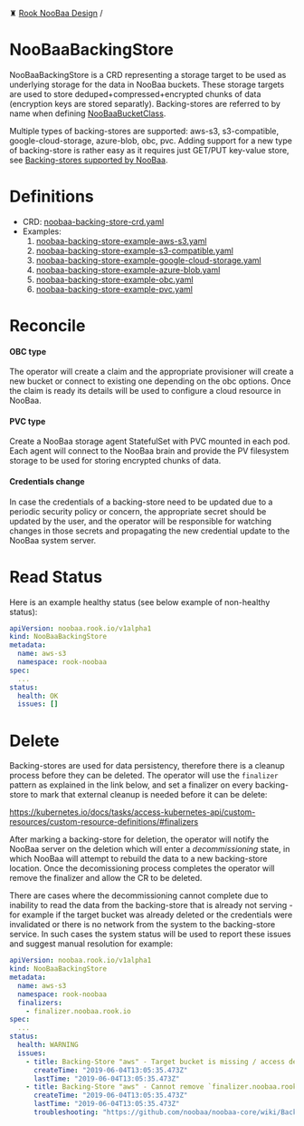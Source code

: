 ♜ [Rook NooBaa Design](README.md) /
# NooBaaBackingStore

NooBaaBackingStore is a CRD representing a storage target to be used as underlying storage for the data in NooBaa buckets.
These storage targets are used to store deduped+compressed+encrypted chunks of data (encryption keys are stored separatly).
Backing-stores are referred to by name when defining [NooBaaBucketClass](noobaa-bucket-class.md).

Multiple types of backing-stores are supported: aws-s3, s3-compatible, google-cloud-storage, azure-blob, obc, pvc.
Adding support for a new type of backing-store is rather easy as it requires just GET/PUT key-value store, see [Backing-stores supported by NooBaa](https://github.com/noobaa/noobaa-core/tree/master/src/agent/block_store_services).


# Definitions

- CRD: [noobaa-backing-store-crd.yaml](../../cluster/examples/kubernetes/noobaa/noobaa-backing-store-crd.yaml)
- Examples:
  1. [noobaa-backing-store-example-aws-s3.yaml](../../cluster/examples/kubernetes/noobaa/noobaa-backing-store-example-aws-s3.yaml)
  1. [noobaa-backing-store-example-s3-compatible.yaml](../../cluster/examples/kubernetes/noobaa/noobaa-backing-store-example-s3-compatible.yaml)
  1. [noobaa-backing-store-example-google-cloud-storage.yaml](../../cluster/examples/kubernetes/noobaa/noobaa-backing-store-example-google-cloud-storage.yaml)
  1. [noobaa-backing-store-example-azure-blob.yaml](../../cluster/examples/kubernetes/noobaa/noobaa-backing-store-example-azure-blob.yaml)
  1. [noobaa-backing-store-example-obc.yaml](../../cluster/examples/kubernetes/noobaa/noobaa-backing-store-example-obc.yaml)
  1. [noobaa-backing-store-example-pvc.yaml](../../cluster/examples/kubernetes/noobaa/noobaa-backing-store-example-pvc.yaml)


# Reconcile

#### OBC type

The operator will create a claim and the appropriate provisioner will create a new bucket or connect to existing one depending on the obc options. Once the claim is ready its details will be used to configure a cloud resource in NooBaa.

#### PVC type

Create a NooBaa storage agent StatefulSet with PVC mounted in each pod. Each agent will connect to the NooBaa brain and provide the PV filesystem storage to be used for storing encrypted chunks of data.

#### Credentials change

In case the credentials of a backing-store need to be updated due to a periodic security policy or concern, the appropriate secret should be updated by the user, and the operator will be responsible for watching changes in those secrets and propagating the new credential update to the NooBaa system server.


# Read Status

Here is an example healthy status (see below example of non-healthy status):

```yaml
apiVersion: noobaa.rook.io/v1alpha1
kind: NooBaaBackingStore
metadata:
  name: aws-s3
  namespace: rook-noobaa
spec:
  ...
status:
  health: OK
  issues: []
```


# Delete

Backing-stores are used for data persistency, therefore there is a cleanup process before they can be deleted.
The operator will use the `finalizer` pattern as explained in the link below, and set a finalizer on every backing-store to mark that external cleanup is needed before it can be delete:

https://kubernetes.io/docs/tasks/access-kubernetes-api/custom-resources/custom-resource-definitions/#finalizers

After marking a backing-store for deletion, the operator will notify the NooBaa server on the deletion which will enter a *decommissioning* state, in which NooBaa will attempt to rebuild the data to a new backing-store location. Once the decomissioning process completes the operator will remove the finalizer and allow the CR to be deleted.

There are cases where the decommissioning cannot complete due to inability to read the data from the backing-store that is already not serving - for example if the target bucket was already deleted or the credentials were invalidated or there is no network from the system to the backing-store service. In such cases the system status will be used to report these issues and suggest manual resolution for example:

```yaml
apiVersion: noobaa.rook.io/v1alpha1
kind: NooBaaBackingStore
metadata:
  name: aws-s3
  namespace: rook-noobaa
  finalizers:
    - finalizer.noobaa.rook.io
spec:
  ...
status:
  health: WARNING
  issues:
    - title: Backing-Store "aws" - Target bucket is missing / access denied
      createTime: "2019-06-04T13:05:35.473Z"
      lastTime: "2019-06-04T13:05:35.473Z"
    - title: Backing-Store "aws" - Cannot remove `finalizer.noobaa.rook.io` to complete deletion until the data rebuild process completes
      createTime: "2019-06-04T13:05:35.473Z"
      lastTime: "2019-06-04T13:05:35.473Z"
      troubleshooting: "https://github.com/noobaa/noobaa-core/wiki/Backing-store-finalizer-troubleshooting"
```
